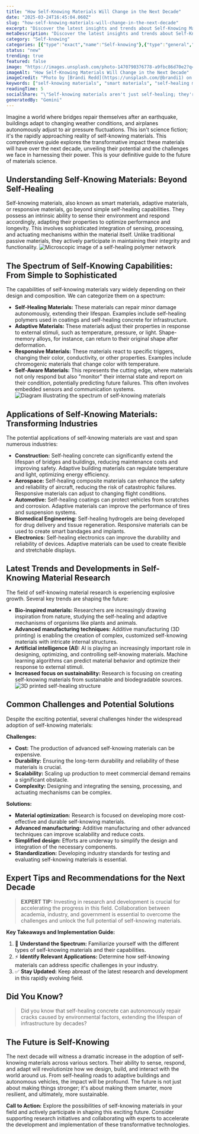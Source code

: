 ```yaml
---
title: "How Self-Knowing Materials Will Change in the Next Decade"
date: "2025-03-24T16:45:04.060Z"
slug: "how-self-knowing-materials-will-change-in-the-next-decade"
excerpt: "Discover the latest insights and trends about Self-Knowing Materials. This comprehensive guide covers everything you need to know about Self-Knowing Materials in 2025."
metaDescription: "Discover the latest insights and trends about Self-Knowing Materials. This comprehensive guide covers everything you need to know about Self-Knowing Materi..."
category: "Self-knowing"
categories: [{"type":"exact","name":"Self-knowing"},{"type":"general","name":"Materials Science"},{"type":"medium","name":"Smart Materials"},{"type":"specific","name":"Adaptive Composites"},{"type":"niche","name":"Shape Memory Alloys"}]
status: "new"
trending: true
featured: false
image: "https://images.unsplash.com/photo-1470790376778-a9fbc86d70e2?q=85&w=1200&fit=max&fm=webp&auto=compress"
imageAlt: "How Self-Knowing Materials Will Change in the Next Decade"
imageCredit: "Photo by [Brandi Redd](https://unsplash.com/@brandi1) on Unsplash"
keywords: ["self-knowing materials", "smart materials", "self-healing materials", "adaptive materials", "responsive materials", "self-aware materials applications", "buy self-healing polymers", "self-knowing material research", "future of self-healing materials", "self-healing concrete"]
readingTime: 5
socialShare: "\"Self-knowing materials aren't just self-healing; they're self-aware, predicting and preventing failures before they even occur – a revolution in material science!\""
generatedBy: "Gemini"
---
```




Imagine a world where bridges repair themselves after an earthquake, buildings adapt to changing weather conditions, and airplanes autonomously adjust to air pressure fluctuations. This isn't science fiction; it's the rapidly approaching reality of self-knowing materials.  This comprehensive guide explores the transformative impact these materials will have over the next decade, unveiling their potential and the challenges we face in harnessing their power.  This is your definitive guide to the future of materials science.

## Understanding Self-Knowing Materials: Beyond Self-Healing

Self-knowing materials, also known as smart materials, adaptive materials, or responsive materials, go beyond simple self-healing capabilities.  They possess an intrinsic ability to sense their environment and respond accordingly, adapting their properties to optimize performance and longevity.  This involves sophisticated integration of sensing, processing, and actuating mechanisms within the material itself.  Unlike traditional passive materials, they actively participate in maintaining their integrity and functionality. ![Microscopic image of a self-healing polymer network](https://images.unsplash.com/photo-1451187580459-43490279c0fa?q=85&w=1200&fit=max&fm=webp&auto=compress)

## The Spectrum of Self-Knowing Capabilities: From Simple to Sophisticated

The capabilities of self-knowing materials vary widely depending on their design and composition.  We can categorize them on a spectrum:

* **Self-Healing Materials:** These materials can repair minor damage autonomously, extending their lifespan.  Examples include self-healing polymers used in coatings and self-healing concrete for infrastructure.
* **Adaptive Materials:**  These materials adjust their properties in response to external stimuli, such as temperature, pressure, or light. Shape-memory alloys, for instance, can return to their original shape after deformation.
* **Responsive Materials:** These materials react to specific triggers, changing their color, conductivity, or other properties.  Examples include chromogenic materials that change color with temperature.
* **Self-Aware Materials:** This represents the cutting edge, where materials not only respond but also "monitor" their internal state and report on their condition, potentially predicting future failures.  This often involves embedded sensors and communication systems. ![Diagram illustrating the spectrum of self-knowing materials](https://images.unsplash.com/photo-1484417894907-623942c8ee29?q=85&w=1200&fit=max&fm=webp&auto=compress)

##  Applications of Self-Knowing Materials: Transforming Industries

The potential applications of self-knowing materials are vast and span numerous industries:

* **Construction:** Self-healing concrete can significantly extend the lifespan of bridges and buildings, reducing maintenance costs and improving safety.  Adaptive building materials can regulate temperature and light, optimizing energy efficiency.
* **Aerospace:** Self-healing composite materials can enhance the safety and reliability of aircraft, reducing the risk of catastrophic failures. Responsive materials can adjust to changing flight conditions.
* **Automotive:** Self-healing coatings can protect vehicles from scratches and corrosion. Adaptive materials can improve the performance of tires and suspension systems.
* **Biomedical Engineering:** Self-healing hydrogels are being developed for drug delivery and tissue regeneration. Responsive materials can be used to create smart bandages and implants.
* **Electronics:** Self-healing electronics can improve the durability and reliability of devices. Adaptive materials can be used to create flexible and stretchable displays.

## Latest Trends and Developments in Self-Knowing Material Research

The field of self-knowing material research is experiencing explosive growth. Several key trends are shaping the future:

* **Bio-inspired materials:** Researchers are increasingly drawing inspiration from nature, studying the self-healing and adaptive mechanisms of organisms like plants and animals.
* **Advanced manufacturing techniques:** Additive manufacturing (3D printing) is enabling the creation of complex, customized self-knowing materials with intricate internal structures.
* **Artificial intelligence (AI):** AI is playing an increasingly important role in designing, optimizing, and controlling self-knowing materials. Machine learning algorithms can predict material behavior and optimize their response to external stimuli.
* **Increased focus on sustainability:**  Research is focusing on creating self-knowing materials from sustainable and biodegradable sources. ![3D printed self-healing structure](https://images.unsplash.com/photo-1517976487492-5750f3195933?q=85&w=1200&fit=max&fm=webp&auto=compress)

## Common Challenges and Potential Solutions

Despite the exciting potential, several challenges hinder the widespread adoption of self-knowing materials:

**Challenges:**

* **Cost:**  The production of advanced self-knowing materials can be expensive.
* **Durability:**  Ensuring the long-term durability and reliability of these materials is crucial.
* **Scalability:**  Scaling up production to meet commercial demand remains a significant obstacle.
* **Complexity:**  Designing and integrating the sensing, processing, and actuating mechanisms can be complex.

**Solutions:**

* **Material optimization:**  Research is focused on developing more cost-effective and durable self-knowing materials.
* **Advanced manufacturing:**  Additive manufacturing and other advanced techniques can improve scalability and reduce costs.
* **Simplified design:**  Efforts are underway to simplify the design and integration of the necessary components.
* **Standardization:**  Developing industry standards for testing and evaluating self-knowing materials is essential.

## Expert Tips and Recommendations for the Next Decade

> **EXPERT TIP:**  Investing in research and development is crucial for accelerating the progress in this field. Collaboration between academia, industry, and government is essential to overcome the challenges and unlock the full potential of self-knowing materials.

**Key Takeaways and Implementation Guide:**

1. 🔑 **Understand the Spectrum:** Familiarize yourself with the different types of self-knowing materials and their capabilities.
2. ⚡ **Identify Relevant Applications:** Determine how self-knowing materials can address specific challenges in your industry.
3. ✅ **Stay Updated:**  Keep abreast of the latest research and development in this rapidly evolving field.

## Did You Know?

> Did you know that self-healing concrete can autonomously repair cracks caused by environmental factors, extending the lifespan of infrastructure by decades?

## The Future is Self-Knowing

The next decade will witness a dramatic increase in the adoption of self-knowing materials across various sectors.  Their ability to sense, respond, and adapt will revolutionize how we design, build, and interact with the world around us.  From self-healing roads to adaptive buildings and autonomous vehicles, the impact will be profound. The future is not just about making things stronger; it's about making them smarter, more resilient, and ultimately, more sustainable. 

**Call to Action:**  Explore the possibilities of self-knowing materials in your field and actively participate in shaping this exciting future.  Consider supporting research initiatives and collaborating with experts to accelerate the development and implementation of these transformative technologies.
